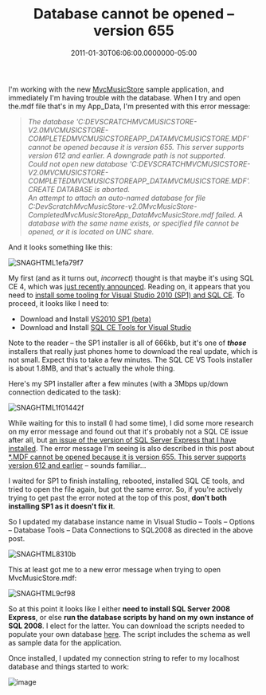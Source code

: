 ﻿---
title: Database cannot be opened – version 655
date: "2011-01-30T06:06:00.0000000-05:00"
description: I'm working with the new
featuredImage: /img/error.jpg
---

I'm working with the new [MvcMusicStore](http://mvcmusicstore.codeplex.com/) sample application, and immediately I'm having trouble with the database. When I try and open the.mdf file that's in my App_Data, I'm presented with this error message:

> *The database 'C:DEVSCRATCHMVCMUSICSTORE-V2.0MVCMUSICSTORE-COMPLETEDMVCMUSICSTOREAPP_DATAMVCMUSICSTORE.MDF' cannot be opened because it is version 655. This server supports version 612 and earlier. A downgrade path is not supported.\
> Could not open new database 'C:DEVSCRATCHMVCMUSICSTORE-V2.0MVCMUSICSTORE-COMPLETEDMVCMUSICSTOREAPP_DATAMVCMUSICSTORE.MDF'. CREATE DATABASE is aborted.\
> An attempt to attach an auto-named database for file C:DevScratchMvcMusicStore-v2.0MvcMusicStore-CompletedMvcMusicStoreApp_DataMvcMusicStore.mdf failed. A database with the same name exists, or specified file cannot be opened, or it is located on UNC share.*

And it looks something like this:

![SNAGHTML1efa79f7](<> "SNAGHTML1efa79f7")

My first (and as it turns out, *incorrect*) thought is that maybe it's using SQL CE 4, which was [just recently announced](http://weblogs.asp.net/scottgu/archive/2011/01/13/announcing-release-of-asp-net-mvc-3-iis-express-sql-ce-4-web-farm-framework-orchard-webmatrix.aspx). Reading on, it appears that you need to [install some tooling for Visual Studio 2010 (SP1) and SQL CE](http://weblogs.asp.net/scottgu/archive/2011/01/11/vs-2010-sp1-and-sql-ce.aspx). To proceed, it looks like I need to:

* Download and Install [VS2010 SP1 (beta)](http://www.microsoft.com/downloads/en/details.aspx?FamilyID=11ea69cb-cf12-4842-a3d7-b32a1e5642e2&displaylang=en)
* Download and Install [SQL CE Tools for Visual Studio](http://go.microsoft.com/fwlink/?LinkID=206994)

Note to the reader – the SP1 installer is all of 666kb, but it's one of ***those*** installers that really just phones home to download the real update, which is not small. Expect this to take a few minutes. The SQL CE VS Tools installer is about 1.8MB, and that's actually the whole thing.

Here's my SP1 installer after a few minutes (with a 3Mbps up/down connection dedicated to the task):

![SNAGHTML1f01442f](<>"SNAGHTML1f01442f")

While waiting for this to install (I had some time), I did some more research on my error message and found out that it's probably not a SQL CE issue after all, but [an issue of the version of SQL Server Express that I have installed](http://mvcmusicstore.codeplex.com/Thread/View.aspx?ThreadId=220031). The error message I'm seeing is also described in this post about [\*.MDF cannot be opened because it is version 655. This server supports version 612 and earlier](http://conceptdev.blogspot.com/2009/04/mdf-cannot-be-opened-because-it-is.html) – sounds familiar…

I waited for SP1 to finish installing, rebooted, installed SQL CE tools, and tried to open the file again, but got the same error. So, if you're actively trying to get past the error noted at the top of this post, **don't both installing SP1 as it doesn't fix it**.

So I updated my database instance name in Visual Studio – Tools – Options – Database Tools – Data Connections to SQL2008 as directed in the above post.

![SNAGHTML8310b](<>"SNAGHTML8310b")

This at least got me to a new error message when trying to open MvcMusicStore.mdf:

![SNAGHTML9cf98](<>"SNAGHTML9cf98")

So at this point it looks like I either **need to install SQL Server 2008 Express**, or else **run the database scripts by hand on my own instance of SQL 2008**. I elect for the latter. You can download the scripts needed to populate your own database [here](http://www.codeplex.com/Project/Download/FileDownload.aspx?ProjectName=mvcmusicstore&DownloadId=147007). The script includes the schema as well as sample data for the application.

Once installed, I updated my connection string to refer to my localhost database and things started to work:

![image](<>"image")

